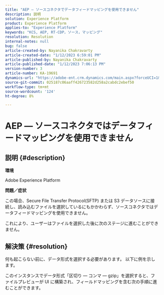 ```yaml
---
title: "AEP — ソースコネクタでデータフィードマッピングを使用できません"
description: 説明
solution: Experience Platform
product: Experience Platform
applies-to: "Experience Platform"
keywords: "KCS, AEP, RT-CDP，ソース，マッピング"
resolution: Resolution
internal-notes: null
bug: false
article-created-by: Nayanika Chakravarty
article-created-date: "1/12/2023 6:59:01 PM"
article-published-by: Nayanika Chakravarty
article-published-date: "1/12/2023 7:06:13 PM"
version-number: 3
article-number: KA-19691
dynamics-url: "https://adobe-ent.crm.dynamics.com/main.aspx?forceUCI=1&pagetype=entityrecord&etn=knowledgearticle&id=7fed6a29-ab92-ed11-aad1-6045bd006c82"
source-git-commit: 025187c06aaff426723582d258a2cabdc2ebef50
workflow-type: tm+mt
source-wordcount: '124'
ht-degree: 8%

---
```


# AEP — ソースコネクタではデータフィードマッピングを使用できません

## 説明 {#description}


<b>環境</b>

Adobe Experience Platform

<b>問題／症状</b>

この場合、Secure File Transfer Protocol(SFTP) または S3 データソースに接続し、読み込むファイルを選択しているにもかかわらず、ソースコネクタではデータフィードマッピングを使用できません。

これにより、ユーザーはファイルを選択した後に次のステージに進むことができません。




## 解決策 {#resolution}


何も起こらない前に、データ形式を選択する必要があります。 以下に例を示します。

このインスタンスでデータ形式「区切り — コンマ — gzip」を選択すると、ファイルプレビューが UI に構築され、フィールドマッピングを含む次の手順に進むことができます。
